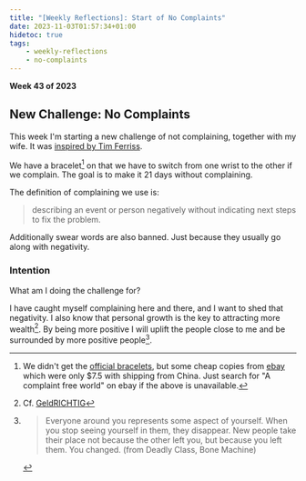 ```yaml
---
title: "[Weekly Reflections]: Start of No Complaints"
date: 2023-11-03T01:57:34+01:00
hidetoc: true
tags:
    - weekly-reflections
    - no-complaints
---
```


**Week 43 of 2023**

## New Challenge: No Complaints

This week I'm starting a new challenge of not complaining, together with my wife.
It was [inspired by Tim Ferriss](https://tim.blog/2007/09/18/real-mind-control-the-21-day-no-complaint-experiment/).

We have a bracelet[^1] on that we have to switch from one wrist to the other if
we complain. The goal is to make it 21 days without complaining.

The definition of complaining we use is:

> describing an event or person negatively without indicating next steps to fix the problem.

Additionally swear words are also banned. Just because they usually go along
with negativity.

[^1]: We didn't get the [official bracelets](https://www.willbowen.com/complaintfree/),
but some cheap copies from [ebay](https://www.ebay.de/itm/283680812769) which
were only $7.5 with shipping from China.
Just search for "A complaint free world" on ebay if the above is unavailable.

### Intention

What am I doing the challenge for?

I have caught myself complaining here and there, and I want to shed that
negativity.
I also know that personal growth is the key to attracting more wealth[^2].
By being more positive I will uplift the people close to me and be surrounded by
more positive people[^3].

[^2]: Cf. [GeldRICHTIG](https://www.goodreads.com/book/show/55575147-geldrichtig)
[^3]: > Everyone around you represents some aspect of yourself. When you stop seeing
yourself in them, they disappear.
New people take their place not because the other left you, but because you
left them.
You changed.
(from Deadly Class, Bone Machine)
